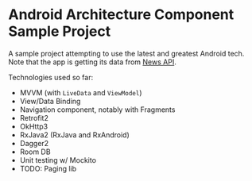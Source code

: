 # Android Architecture Component Sample Project
A sample project attempting to use the latest and greatest Android tech. Note that the app is getting its data from [News API](https://newsapi.org).

Technologies used so far:
- MVVM (with `LiveData` and `ViewModel`)
- View/Data Binding
- Navigation component, notably with Fragments
- Retrofit2
- OkHttp3
- RxJava2 (RxJava and RxAndroid)
- Dagger2
- Room DB
- Unit testing w/ Mockito
- TODO: Paging lib
